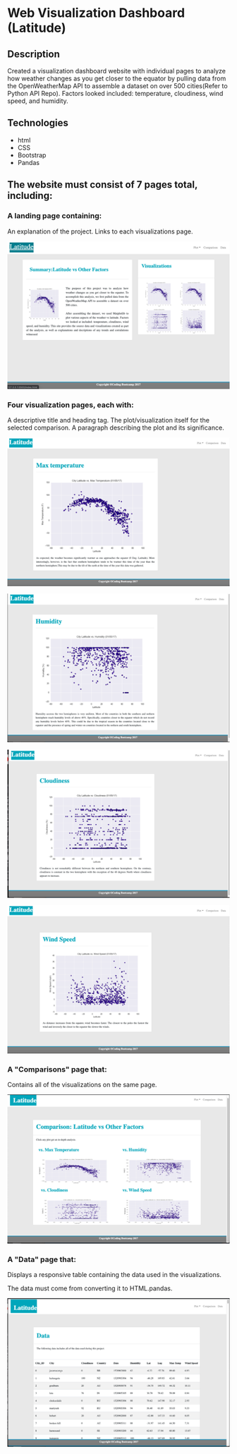 #  Web Visualization Dashboard (Latitude)

## Description

Created a visualization dashboard website  with individual pages to analyze how weather changes as you get closer to the equator by pulling data from the OpenWeatherMap API to assemble a dataset on over 500 cities(Refer to Python API Repo). Factors looked included: temperature, cloudiness, wind speed, and humidity.

## Technologies
- html
- CSS
- Bootstrap 
- Pandas

## The website must consist of 7 pages total, including:

### A landing page containing:
An explanation of the project.
Links to each visualizations page.

![](Web-Visualizations/Index.png)


### Four visualization pages, each with:

A descriptive title and heading tag.
The plot/visualization itself for the selected comparison.
A paragraph describing the plot and its significance.


![](Web-Visualizations/TempandLat.png)

![](Web-Visualizations/HumLat.png)

![](Web-Visualizations/CloudLat.png)

![](Web-Visualizations/WindLat.png)



### A "Comparisons" page that:

Contains all of the visualizations on the same page.

![](Web-Visualizations/Comparison.png)

### A "Data" page that:

Displays a responsive table containing the data used in the visualizations.

The data must come from converting it to HTML.pandas.

![](Web-Visualizations/data.png)




